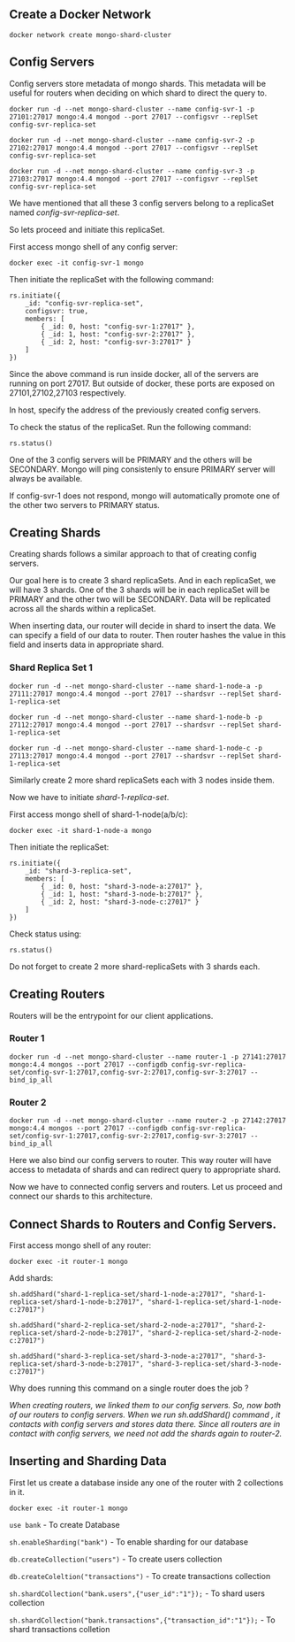## Create a Docker Network
```
docker network create mongo-shard-cluster
```

## Config Servers

Config servers store metadata of mongo shards. This metadata will be useful for routers when deciding on which shard to direct the query to.

```
docker run -d --net mongo-shard-cluster --name config-svr-1 -p 27101:27017 mongo:4.4 mongod --port 27017 --configsvr --replSet config-svr-replica-set
```

```
docker run -d --net mongo-shard-cluster --name config-svr-2 -p 27102:27017 mongo:4.4 mongod --port 27017 --configsvr --replSet config-svr-replica-set
```

```
docker run -d --net mongo-shard-cluster --name config-svr-3 -p 27103:27017 mongo:4.4 mongod --port 27017 --configsvr --replSet config-svr-replica-set
```

We have mentioned that all these 3 config servers belong to a replicaSet named *config-svr-replica-set*.

So lets proceed and initiate this replicaSet.

First access mongo shell of any config server:
```
docker exec -it config-svr-1 mongo
```

Then initiate the replicaSet with the following command:
```
rs.initiate({
    _id: "config-svr-replica-set",
    configsvr: true,
    members: [
        { _id: 0, host: "config-svr-1:27017" },
        { _id: 1, host: "config-svr-2:27017" },
        { _id: 2, host: "config-svr-3:27017" }
    ]
})
```
Since the above command is run inside docker, all of the servers are running on port 27017. But outside of docker, these ports are exposed on 27101,27102,27103 respectively.

In host, specify the address of the previously created config servers.

To check the status of the replicaSet. Run the following command:

```
rs.status()
```

One of the 3 config servers will be PRIMARY and the others will be SECONDARY. Mongo will ping consistenly to ensure PRIMARY server will always be available. 

If config-svr-1 does not respond, mongo will automatically promote one of the other two servers to PRIMARY status.

## Creating Shards

Creating shards follows a similar approach to that of creating config servers.

Our goal here is to create 3 shard replicaSets. And in each replicaSet, we will have 3 shards. One of the 3 shards will be in each replicaSet will be PRIMARY and the other two will be SECONDARY. Data will be replicated across all the shards within a replicaSet.

When inserting data, our router will decide in shard to insert the data. We can specify a field of our data to router. Then router hashes the value in this field and inserts data in appropriate shard.

### Shard Replica Set 1
```
docker run -d --net mongo-shard-cluster --name shard-1-node-a -p 27111:27017 mongo:4.4 mongod --port 27017 --shardsvr --replSet shard-1-replica-set
```

```
docker run -d --net mongo-shard-cluster --name shard-1-node-b -p 27112:27017 mongo:4.4 mongod --port 27017 --shardsvr --replSet shard-1-replica-set
```

```
docker run -d --net mongo-shard-cluster --name shard-1-node-c -p 27113:27017 mongo:4.4 mongod --port 27017 --shardsvr --replSet shard-1-replica-set
```

Similarly create 2 more shard replicaSets each with 3 nodes inside them.

Now we have to initiate *shard-1-replica-set*.

First access mongo shell of shard-1-node(a/b/c):

```
docker exec -it shard-1-node-a mongo
```

Then initiate the replicaSet:
```
rs.initiate({
    _id: "shard-3-replica-set",
    members: [
        { _id: 0, host: "shard-3-node-a:27017" },
        { _id: 1, host: "shard-3-node-b:27017" },
        { _id: 2, host: "shard-3-node-c:27017" }
    ]
})
```

Check status using:
```
rs.status()
```

Do not forget to create 2 more shard-replicaSets with 3 shards each.


## Creating Routers

Routers will be the entrypoint for our client applications.

### Router 1
```
docker run -d --net mongo-shard-cluster --name router-1 -p 27141:27017 mongo:4.4 mongos --port 27017 --configdb config-svr-replica-set/config-svr-1:27017,config-svr-2:27017,config-svr-3:27017 --bind_ip_all
```

### Router 2
```
docker run -d --net mongo-shard-cluster --name router-2 -p 27142:27017 mongo:4.4 mongos --port 27017 --configdb config-svr-replica-set/config-svr-1:27017,config-svr-2:27017,config-svr-3:27017 --bind_ip_all
```

Here we also bind our config servers to router. This way router will have access to metadata of shards and can redirect query to appropriate shard.

Now we have to connected config servers and routers. Let us proceed and connect our shards to this architecture.

## Connect Shards to Routers and Config Servers.

First access mongo shell of any router:
```
docker exec -it router-1 mongo
```

Add shards:

```
sh.addShard("shard-1-replica-set/shard-1-node-a:27017", "shard-1-replica-set/shard-1-node-b:27017", "shard-1-replica-set/shard-1-node-c:27017")
```

```
sh.addShard("shard-2-replica-set/shard-2-node-a:27017", "shard-2-replica-set/shard-2-node-b:27017", "shard-2-replica-set/shard-2-node-c:27017")
```

```
sh.addShard("shard-3-replica-set/shard-3-node-a:27017", "shard-3-replica-set/shard-3-node-b:27017", "shard-3-replica-set/shard-3-node-c:27017")
```

Why does running this command on a single router does the job ?

*When creating routers, we linked them to our config servers. So, now both of our routers to config servers. When we run sh.addShard() command , it contacts with config servers and stores data there. Since all routers are in contact with config servers, we need not add the shards again to router-2.*

## Inserting and Sharding Data

First let us create a database inside any one of the router with 2 collections in it.

```docker exec -it router-1 mongo```

```use bank``` - To create Database

```sh.enableSharding("bank")``` - To enable sharding for our database

```db.createCollection("users")``` - To create users collection

```db.createColeltion("transactions")``` - To create transactions collection

```sh.shardCollection("bank.users",{"user_id":"1"});``` - To shard users collection

```sh.shardCollection("bank.transactions",{"transaction_id":"1"});``` - To shard transactions colletion


